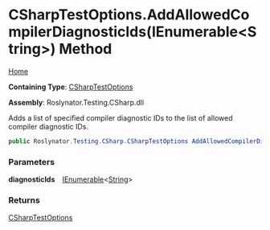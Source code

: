# CSharpTestOptions\.AddAllowedCompilerDiagnosticIds\(IEnumerable\<String\>\) Method

[Home](../../../../../README.md)

**Containing Type**: [CSharpTestOptions](../README.md)

**Assembly**: Roslynator\.Testing\.CSharp\.dll

  
Adds a list of specified compiler diagnostic IDs to the list of allowed compiler diagnostic IDs\.

```csharp
public Roslynator.Testing.CSharp.CSharpTestOptions AddAllowedCompilerDiagnosticIds(System.Collections.Generic.IEnumerable<string> diagnosticIds)
```

### Parameters

**diagnosticIds** &ensp; [IEnumerable](https://docs.microsoft.com/en-us/dotnet/api/system.collections.generic.ienumerable-1)\<[String](https://docs.microsoft.com/en-us/dotnet/api/system.string)\>

### Returns

[CSharpTestOptions](../README.md)

